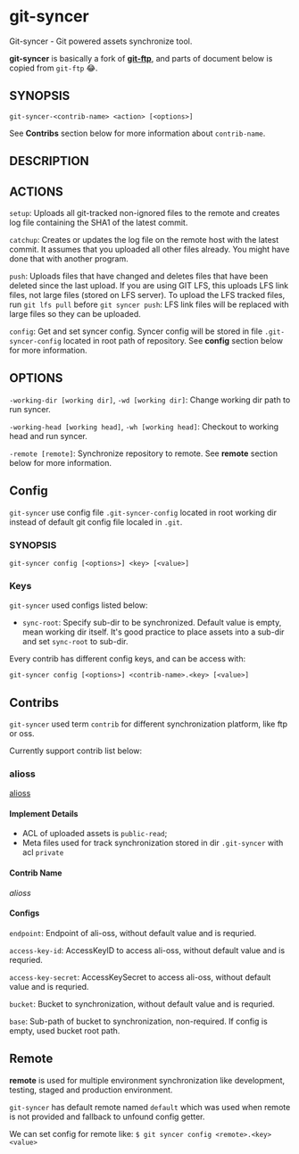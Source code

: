 # git-syncer

Git-syncer - Git powered assets synchronize tool.

**git-syncer** is basically a fork of [**git-ftp**](https://github.com/git-ftp/git-ftp), and parts of document below is copied from `git-ftp` 😂.

## SYNOPSIS

`git-syncer-<contrib-name> <action> [<options>]`

See **Contribs** section below for more information about `contrib-name`.

## DESCRIPTION

## ACTIONS

`setup`: Uploads all git-tracked non-ignored files to the remote and
    creates log file containing the SHA1 of the latest commit.

`catchup`: Creates or updates the log file
    on the remote host with the latest commit.
    It assumes that you uploaded all other files already.
    You might have done that with another program.

`push`: Uploads files that have changed and
	deletes files that have been deleted since the last upload.
	If you are using GIT LFS, this uploads LFS link files, 
	not large files (stored on LFS server). 
	To upload the LFS tracked files, run `git lfs pull`
	before `git syncer push`: LFS link files will be replaced with 
	large files so they can be uploaded.  

`config`: Get and set syncer config.
    Syncer config will be stored in file `.git-syncer-config` located in root path of repository.
    See **config** section below for more information.

## OPTIONS

`-working-dir [working dir]`, `-wd [working dir]`: Change working dir path to run syncer.

`-working-head [working head]`, `-wh [working head]`: Checkout to working head and run syncer.

`-remote [remote]`: Synchronize repository to remote. See **remote** section below for more information.

## Config

`git-syncer` use config file `.git-syncer-config` located in root working dir instead of default git config file localed in `.git`.

### SYNOPSIS

`git-syncer config [<options>] <key> [<value>]`

### Keys
`git-syncer` used configs listed below:

* `sync-root`: Specify sub-dir to be synchronized. Default value is empty, mean working dir itself. It's good practice to place assets into a sub-dir and set `sync-root` to sub-dir.

Every contrib has different config keys, and can be access with:

`git-syncer config [<options>] <contrib-name>.<key> [<value>]`

## Contribs

`git-syncer` used term `contrib` for different synchronization platform, like ftp or oss.

Currently support contrib list below:

### alioss

[alioss](https://www.aliyun.com/product/oss)

#### Implement Details
* ACL of uploaded assets is `public-read`;
* Meta files used for track synchronization stored in dir `.git-syncer` with acl `private`

#### Contrib Name
*alioss*

#### Configs

`endpoint`: Endpoint of ali-oss, without default value and is requried.

`access-key-id`: AccessKeyID to access ali-oss, without default value and is requried.

`access-key-secret`: AccessKeySecret to access ali-oss, without default value and is requried.

`bucket`: Bucket to synchronization, without default value and is requried.

`base`: Sub-path of bucket to synchronization, non-required. If config is empty, used bucket root path.

## Remote

**remote** is used for multiple environment synchronization like development, testing, staged and production environment.

`git-syncer` has default remote named `default` which was used when remote is not provided and fallback to unfound config getter.

We can set config for remote like:
`$ git syncer config <remote>.<key> <value>`